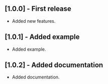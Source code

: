 ## [1.0.0] - First release

* Added new features.

## [1.0.1] - Added example

* Added example.


## [1.0.2] - Added documentation

* Added documentation.
